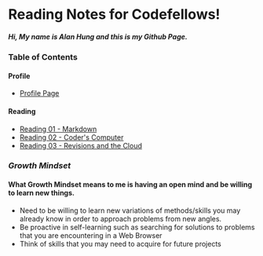 # Reading Notes for Codefellows!
##### Hi, My name is Alan Hung and this is my Github Page.

### **Table of Contents**
#### **Profile**
* [Profile Page](https://github.com/AlanYHung)
#### **Reading**
* [Reading 01 - Markdown](markdown.md)
* [Reading 02 - Coder's Computer](Coder's_Computer.md)
* [Reading 03 - Revisions and the Cloud](Revisions_and_the_Cloud.md)



### *Growth Mindset*

#### What Growth Mindset means to me is having an open mind and be willing to learn new things.
* Need to be willing to learn new variations of methods/skills you may already know in order to approach problems from new angles.
* Be proactive in self-learning such as searching for solutions to problems that you are encountering in a Web Browser
* Think of skills that you may need to acquire for future projects
